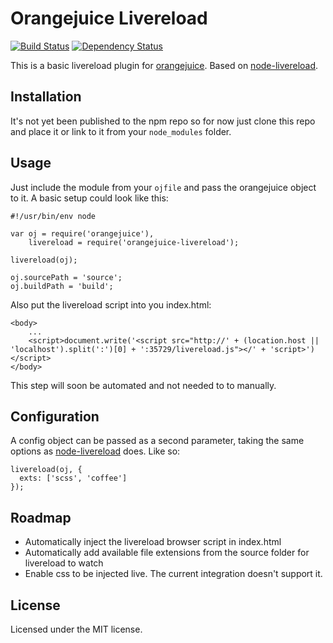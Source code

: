 # Orangejuice Livereload

[![Build Status](https://travis-ci.org/javoire/orangejuice-livereload.png?branch=tests)](https://travis-ci.org/javoire/orangejuice-livereload)
[![Dependency Status](https://david-dm.org/javoire/orangejuice-livereload.png)](https://david-dm.org/javoire/orangejuice-livereload)

This is a basic livereload plugin for [orangejuice](https://github.com/jpettersson/orangejuice). Based on [node-livereload](https://github.com/mnmly/node-livereload).

## Installation

It's not yet been published to the npm repo so for now just clone this repo and place it or link to it from your ```node_modules``` folder.

## Usage

Just include the module from your ```ojfile``` and pass the orangejuice object to it. A basic setup could look like this:
```
#!/usr/bin/env node

var oj = require('orangejuice'),
    livereload = require('orangejuice-livereload');

livereload(oj);

oj.sourcePath = 'source';
oj.buildPath = 'build';
```
Also put the livereload script into you index.html:
```
<body>
    ...
    <script>document.write('<script src="http://' + (location.host || 'localhost').split(':')[0] + ':35729/livereload.js"></' + 'script>')</script>
</body>
```
This step will soon be automated and not needed to to manually.

## Configuration

A config object can be passed as a second parameter, taking the same options as [node-livereload](https://github.com/mnmly/node-livereload#options) does. Like so:
```
livereload(oj, {
  exts: ['scss', 'coffee']
});
```

## Roadmap

* Automatically inject the livereload browser script in index.html
* Automatically add available file extensions from the source folder for livereload to watch
* Enable css to be injected live. The current integration doesn't support it.

## License

Licensed under the MIT license.
